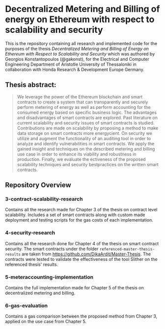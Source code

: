 # Decentralized Metering and Billing of energy on Ethereum with respect to scalability and security

This is the repository containing all research and implemented code for the purposes of the thesis _Decentralized Metering and Billing of Energy on Ethereum with Respect to Scalability and Security_ which was authored by Georgios Konstantopoulos (@gakonst), for the Electrical and Computer Engineering Department of Aristotle University of Thessaloniki in collaboration with Honda Research & Development Europe Germany. 

## Thesis abstract:

> We leverage the power of the Ethereum blockchain and smart contracts to create a system that can transparently and securely perform metering of energy as well as perform accounting for the consumed energy based on specific business logic. The advantages and disadvantages of smart contracts are explored. Past literature on current scalability and security issues of smart contracts is studied. Contributions are made on scalability by proposing a method to make data storage on smart contracts more energycient. On security we utilize and augment the functionality of an auditing tool in order to analyze and identify vulnerabilities in smart contracts. We apply the gained insight and techniques on the described metering and billing use case in order to enhance its viability and robustness in production. Finally, we evaluate the ectiveness of the proposed scalability techniques and security bestpractices on the written smart contracts.

## Repository Overview

### 3-contract-scalability-research

Contains all the research made for Chapter 3 of the thesis on contract level scalability. Includes a set of smart contracts along with custom made deployment and testing scripts for the gas costs of each implementation.

### 4-security-research

Contains all the research done for Chapter 4 of the thesis on smart contract security. The smart contracts under the folder `referenced-master-thesis-results` are taken from https://github.com/DikaArdit/Master-Thesis. The contracts were tested to validate the effectiveness of the tool Slither on the referenced thesis' results.

### 5-meteraccounting-implementation

Contains the full implementation made for Chapter 5 of the thesis on decentralized metering and billing.

### 6-gas-evaluation

Contains a gas comparison between the proposed method from Chapter 3, applied on the use case from Chapter 5. 
